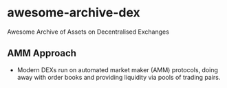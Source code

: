 # awesome-archive-dex
Awesome Archive of Assets on Decentralised Exchanges

## AMM Approach 
- Modern DEXs run on automated market maker (AMM) protocols, doing away with order books and providing liquidity via pools of trading pairs. 
